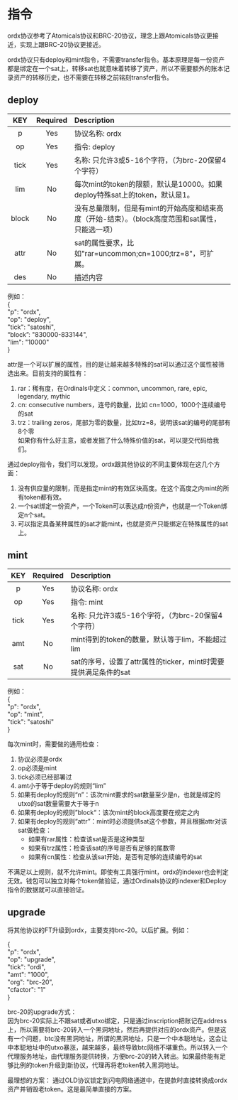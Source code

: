 指令
====



ordx协议参考了Atomicals协议和BRC-20协议，理念上跟Atomicals协议更接近，实现上跟BRC-20协议更接近。  

ordx协议只有deploy和mint指令，不需要transfer指令。基本原理是每一份资产都是绑定在一个sat上，转移sat也就意味着转移了资产，所以不需要额外的账本记录资产的转移历史，也不需要在转移之前铭刻transfer指令。


deploy
----

| KEY | Required | Description |
| :---: | :---: | :------- |
| p	| Yes | 协议名称: ordx |
| op | Yes | 指令: deploy |
| tick | Yes | 名称: 只允许3或5-16个字符，（为brc-20保留4个字符） |
| lim | No | 每次mint的token的限额，默认是10000。如果deploy特殊sat上的token，默认是1。 |
| block | No | 没有总量限制，但是有mint的开始高度和结束高度（开始-结束）。（block高度范围和sat属性，只能选一项）|
| attr | No | sat的属性要求，比如"rar=uncommon;cn=1000;trz=8"，可扩展。 |
| des | No | 描述内容 |


例如：  
{   
  "p": "ordx",  
  "op": "deploy",  
  "tick": "satoshi",  
  “block”: "830000-833144",  
  "lim": "10000"  
}  

attr是一个可以扩展的属性，目的是让越来越多特殊的sat可以通过这个属性被筛选出来。目前支持的属性有：
1. rar：稀有度，在Ordinals中定义：common, uncommon, rare, epic, legendary, mythic 
2. cn: consecutive numbers，连号的数量，比如 cn=1000，1000个连续编号的sat
3. trz：trailing zeros，尾部为零的数量，比如trz=8，说明该sat的编号的尾部有8个零  
如果你有什么好主意，或者发掘了什么特殊价值的sat，可以提交代码给我们。  

通过deploy指令，我们可以发现，ordx跟其他协议的不同主要体现在这几个方面：
1. 没有供应量的限制，而是指定mint的有效区块高度。在这个高度之内mint的所有token都有效。
2. 一个sat绑定一份资产，一个Token可以表达成n份资产，也就是一个Token绑定n个sat。
3. 可以指定具备某种属性的sat才能mint，也就是资产只能绑定在特殊属性的sat上。



mint
----

| KEY | Required | Description |
| :---: | :---: | :------- |
| p	| Yes | 协议名称: ordx |
| op | Yes | 指令: mint |
| tick | Yes | 名称: 只允许3或5-16个字符，（为brc-20保留4个字符） |
| amt | No | mint得到的token的数量，默认等于lim，不能超过lim |
| sat | No | sat的序号，设置了attr属性的ticker，mint时需要提供满足条件的sat |


例如：  
{  
  "p": "ordx",  
  "op": "mint",  
  "tick": "satoshi"  
}   

每次mint时，需要做的通用检查：
1. 协议必须是ordx
2. op必须是mint
3. tick必须已经部署过
4. amt小于等于deploy的规则“lim”
5. 如果有deploy的规则“n”：该次mint要求的sat数量至少是n，也就是绑定的utxo的sat数量需要大于等于n
6. 如果有deploy的规则”block“：该次mint的block高度要在规定之内
7. 如果有deploy的规则“attr”：mint时必须提供sat这个参数，并且根据attr对该sat做检查：
    * 如果有rar属性：检查该sat是否是这种类型
    * 如果有trz属性：检查该sat的序号是否有足够的尾数零
    * 如果有cn属性：检查从该sat开始，是否有足够的连续编号的sat

不满足以上规则，就不允许mint。即使有工具强行mint，ordx的indexer也会判定无效。钱包可以独立对每个token做验证，通过Ordinals协议的indexer和Deploy指令的数据就可以直接验证。




upgrade
----
将其他协议的FT升级到ordx，主要支持brc-20。以后扩展。例如：   

{   
  "p": "ordx",  
  "op": "upgrade",  
  "tick": "ordi",  
  "amt": "1000",  
  "org": "brc-20",  
  "cfactor": "1"  
}  

brc-20的upgrade方式：  
因为brc-20实际上不跟sat或者utxo绑定，只是通过inscription把账记在address上，所以需要将brc-20转入一个黑洞地址，然后再提供对应的ordx资产。但是这有一个问题，btc没有黑洞地址，所谓的黑洞地址，只是一个中本聪地址，这会让中本聪地址中的utxo暴涨，越来越多，最终导致btc网络不堪重负。所以转入一个代理服务地址，由代理服务提供转换，方便brc-20的转入转出。如果最终能有足够比例的token升级到新协议，代理再将老token转入黑洞地址。  


最理想的方案：
通过OLD协议锁定到闪电网络通道中，在提款时直接转换成ordx资产并销毁老token。这是最简单直接的方案。  

